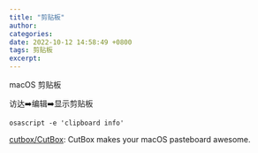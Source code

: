 ```yaml
---
title: "剪贴板"
author: 
categories: 
date: 2022-10-12 14:58:49 +0800
tags: 剪贴板
excerpt: 
---
```





macOS 剪贴板

访达➡️编辑➡️显示剪贴板

```shell
osascript -e 'clipboard info'
```

[cutbox/CutBox](https://github.com/cutbox/CutBox): CutBox makes your macOS pasteboard awesome.




